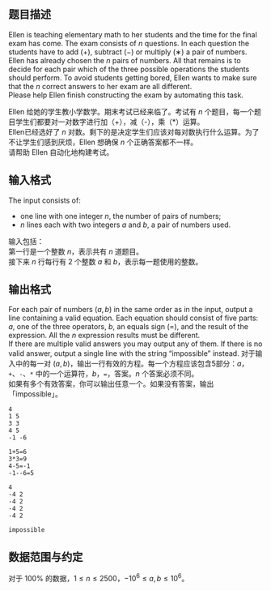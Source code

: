 ## 题目描述

Ellen is teaching elementary math to her students and the time for the final exam has come. The exam consists of $n$ questions. In each question the students have to add (+), subtract (−) or multiply (∗) a pair of numbers.  
Ellen has already chosen the $n$ pairs of numbers. All that remains is to decide for each pair which of the three possible operations the students should perform. To avoid students getting bored, Ellen wants to make sure that the $n$ correct answers to her exam are all different.  
Please help Ellen finish constructing the exam by automating this task.

Ellen 给她的学生教小学数学。期末考试已经来临了。考试有 $n$ 个题目，每一个题目学生们都要对一对数字进行加（+），减（-），乘（\*）运算。  
Ellen已经选好了 $n$ 对数。剩下的是决定学生们应该对每对数执行什么运算。为了不让学生们感到厌烦，Ellen 想确保 $n$ 个正确答案都不一样。  
请帮助 Ellen 自动化地构建考试。

## 输入格式

The input consists of:

* one line with one integer $n$, the number of pairs of numbers;
* $n$ lines each with two integers $a$ and $b$, a pair of numbers used.

输入包括：  
第一行是一个整数 $n$，表示共有 $n$ 道题目。  
接下来 $n$ 行每行有 $2$ 个整数 $a$ 和 $b$，表示每一题使用的整数。

## 输出格式

For each pair of numbers $(a, b)$ in the same order as in the input, output a line containing a valid equation. Each equation should consist of five parts: $a$, one of the three operators, $b$, an equals sign (=), and the result of the expression. All the $n$ expression results must be different.  
If there are multiple valid answers you may output any of them. If there is no valid answer, output a single line with the string “impossible” instead.
对于输入中的每一对 $(a,b)$，输出一行有效的方程。每一个方程应该包含5部分：$a$，`+`、`-`、`*` 中的一个运算符，$b$，`=`，答案。$n$ 个答案必须不同。  
如果有多个有效答案，你可以输出任意一个。如果没有答案，输出「impossible」。

```input1
4
1 5
3 3
4 5
-1 -6
```

```output1
1+5=6
3*3=9
4-5=-1
-1--6=5
```

```input2
4
-4 2
-4 2
-4 2
-4 2
```

```output2
impossible
```

## 数据范围与约定

对于 $100 \%$ 的数据，$1 \le n \le 2500$，$-10^6 \le a, b \le 10^6$。